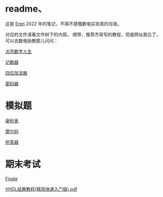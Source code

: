 # readme、
这是 [Eren](https://zhaochenyang20.github.io/) 2022 年的笔记，不得不感慨数电实验真的垃圾。

对应的文件请看文件树下的内容。
顺带，推荐杰哥写的教程，但是网址我忘了，可以去数电助教那儿问问：

[点亮数字人生](%E6%95%B0%E7%94%B5%E5%AE%9E%E9%AA%8C%E5%A4%8D%E4%B9%A0%E6%96%87%E6%A1%A3%208bd73f8164e24b428d8df7d774b2a70e/%E7%82%B9%E4%BA%AE%E6%95%B0%E5%AD%97%E4%BA%BA%E7%94%9F%20318787011b17470999cabd6170dffcba.md)

[记数器](%E6%95%B0%E7%94%B5%E5%AE%9E%E9%AA%8C%E5%A4%8D%E4%B9%A0%E6%96%87%E6%A1%A3%208bd73f8164e24b428d8df7d774b2a70e/%E8%AE%B0%E6%95%B0%E5%99%A8%20cf15a0b1ae32479ba68d5fd94a6e66c3.md)

[四位加法器](%E6%95%B0%E7%94%B5%E5%AE%9E%E9%AA%8C%E5%A4%8D%E4%B9%A0%E6%96%87%E6%A1%A3%208bd73f8164e24b428d8df7d774b2a70e/%E5%9B%9B%E4%BD%8D%E5%8A%A0%E6%B3%95%E5%99%A8%200539e06e75004b088fa8c7de003078a3.md)

[密码器](%E6%95%B0%E7%94%B5%E5%AE%9E%E9%AA%8C%E5%A4%8D%E4%B9%A0%E6%96%87%E6%A1%A3%208bd73f8164e24b428d8df7d774b2a70e/%E5%AF%86%E7%A0%81%E5%99%A8%20a0b190c9e8144c959d9884e371e76474.md)

# 模拟题

[毫秒表](%E6%95%B0%E7%94%B5%E5%AE%9E%E9%AA%8C%E5%A4%8D%E4%B9%A0%E6%96%87%E6%A1%A3%208bd73f8164e24b428d8df7d774b2a70e/%E6%AF%AB%E7%A7%92%E8%A1%A8%20e464e9ed15de4c13b991a90cd3c8c7e5.md)

[摩尔码](%E6%95%B0%E7%94%B5%E5%AE%9E%E9%AA%8C%E5%A4%8D%E4%B9%A0%E6%96%87%E6%A1%A3%208bd73f8164e24b428d8df7d774b2a70e/%E6%91%A9%E5%B0%94%E7%A0%81%203eef5e1df0704337820887a3ca142b81.md)

[抢答器](%E6%95%B0%E7%94%B5%E5%AE%9E%E9%AA%8C%E5%A4%8D%E4%B9%A0%E6%96%87%E6%A1%A3%208bd73f8164e24b428d8df7d774b2a70e/%E6%8A%A2%E7%AD%94%E5%99%A8%204e6f2b7bc52f4a9396d63c320dceed30.md)

# 期末考试

[Finale](%E6%95%B0%E7%94%B5%E5%AE%9E%E9%AA%8C%E5%A4%8D%E4%B9%A0%E6%96%87%E6%A1%A3%208bd73f8164e24b428d8df7d774b2a70e/Finale%200d66150eb95c4eb1b29e16e4a4afaa8c.md)

[VHDL经典教程(精简快速入门版).pdf](%E6%95%B0%E7%94%B5%E5%AE%9E%E9%AA%8C%E5%A4%8D%E4%B9%A0%E6%96%87%E6%A1%A3%208bd73f8164e24b428d8df7d774b2a70e/VHDL%E7%BB%8F%E5%85%B8%E6%95%99%E7%A8%8B(%E7%B2%BE%E7%AE%80%E5%BF%AB%E9%80%9F%E5%85%A5%E9%97%A8%E7%89%88).pdf)
